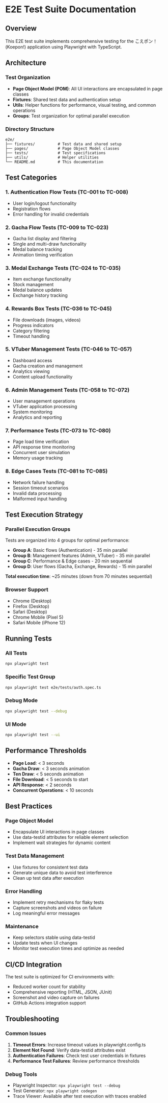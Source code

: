 # E2E Test Suite Documentation

## Overview
This E2E test suite implements comprehensive testing for the こえポン！(Koepon!) application using Playwright with TypeScript.

## Architecture

### Test Organization
- **Page Object Model (POM)**: All UI interactions are encapsulated in page classes
- **Fixtures**: Shared test data and authentication setup
- **Utils**: Helper functions for performance, visual testing, and common operations
- **Groups**: Test organization for optimal parallel execution

### Directory Structure
```
e2e/
├── fixtures/          # Test data and shared setup
├── pages/             # Page Object Model classes
├── tests/             # Test specifications
├── utils/             # Helper utilities
└── README.md          # This documentation
```

## Test Categories

### 1. Authentication Flow Tests (TC-001 to TC-008)
- User login/logout functionality
- Registration flows  
- Error handling for invalid credentials

### 2. Gacha Flow Tests (TC-009 to TC-023)
- Gacha list display and filtering
- Single and multi-draw functionality
- Medal balance tracking
- Animation timing verification

### 3. Medal Exchange Tests (TC-024 to TC-035)
- Item exchange functionality
- Stock management
- Medal balance updates
- Exchange history tracking

### 4. Rewards Box Tests (TC-036 to TC-045)
- File downloads (images, videos)
- Progress indicators
- Category filtering
- Timeout handling

### 5. VTuber Management Tests (TC-046 to TC-057)
- Dashboard access
- Gacha creation and management
- Analytics viewing
- Content upload functionality

### 6. Admin Management Tests (TC-058 to TC-072)
- User management operations
- VTuber application processing
- System monitoring
- Analytics and reporting

### 7. Performance Tests (TC-073 to TC-080)
- Page load time verification
- API response time monitoring
- Concurrent user simulation
- Memory usage tracking

### 8. Edge Cases Tests (TC-081 to TC-085)
- Network failure handling
- Session timeout scenarios
- Invalid data processing
- Malformed input handling

## Test Execution Strategy

### Parallel Execution Groups
Tests are organized into 4 groups for optimal performance:

- **Group A**: Basic flows (Authentication) - 35 min parallel
- **Group B**: Management features (Admin, VTuber) - 35 min parallel  
- **Group C**: Performance & Edge cases - 20 min sequential
- **Group D**: User flows (Gacha, Exchange, Rewards) - 15 min parallel

**Total execution time**: ~25 minutes (down from 70 minutes sequential)

### Browser Support
- Chrome (Desktop)
- Firefox (Desktop)
- Safari (Desktop)
- Chrome Mobile (Pixel 5)
- Safari Mobile (iPhone 12)

## Running Tests

### All Tests
```bash
npx playwright test
```

### Specific Test Group
```bash
npx playwright test e2e/tests/auth.spec.ts
```

### Debug Mode
```bash
npx playwright test --debug
```

### UI Mode
```bash
npx playwright test --ui
```

## Performance Thresholds

- **Page Load**: < 3 seconds
- **Gacha Draw**: < 3 seconds animation
- **Ten Draw**: < 5 seconds animation  
- **File Download**: < 5 seconds to start
- **API Response**: < 2 seconds
- **Concurrent Operations**: < 10 seconds

## Best Practices

### Page Object Model
- Encapsulate UI interactions in page classes
- Use data-testid attributes for reliable element selection
- Implement wait strategies for dynamic content

### Test Data Management
- Use fixtures for consistent test data
- Generate unique data to avoid test interference
- Clean up test data after execution

### Error Handling
- Implement retry mechanisms for flaky tests
- Capture screenshots and videos on failure
- Log meaningful error messages

### Maintenance
- Keep selectors stable using data-testid
- Update tests when UI changes
- Monitor test execution times and optimize as needed

## CI/CD Integration

The test suite is optimized for CI environments with:
- Reduced worker count for stability
- Comprehensive reporting (HTML, JSON, JUnit)
- Screenshot and video capture on failures
- GitHub Actions integration support

## Troubleshooting

### Common Issues
1. **Timeout Errors**: Increase timeout values in playwright.config.ts
2. **Element Not Found**: Verify data-testid attributes exist
3. **Authentication Failures**: Check test user credentials in fixtures
4. **Performance Test Failures**: Review performance thresholds

### Debug Tools
- Playwright Inspector: `npx playwright test --debug`
- Test Generator: `npx playwright codegen`
- Trace Viewer: Available after test execution with traces enabled